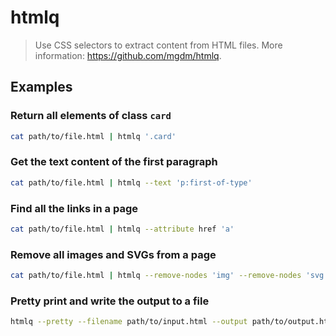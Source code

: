 # htmlq

> Use CSS selectors to extract content from HTML files. More information: <https://github.com/mgdm/htmlq>.

## Examples

### Return all elements of class `card`

```bash
cat path/to/file.html | htmlq '.card'
```

### Get the text content of the first paragraph

```bash
cat path/to/file.html | htmlq --text 'p:first-of-type'
```

### Find all the links in a page

```bash
cat path/to/file.html | htmlq --attribute href 'a'
```

### Remove all images and SVGs from a page

```bash
cat path/to/file.html | htmlq --remove-nodes 'img' --remove-nodes 'svg'
```

### Pretty print and write the output to a file

```bash
htmlq --pretty --filename path/to/input.html --output path/to/output.html
```
